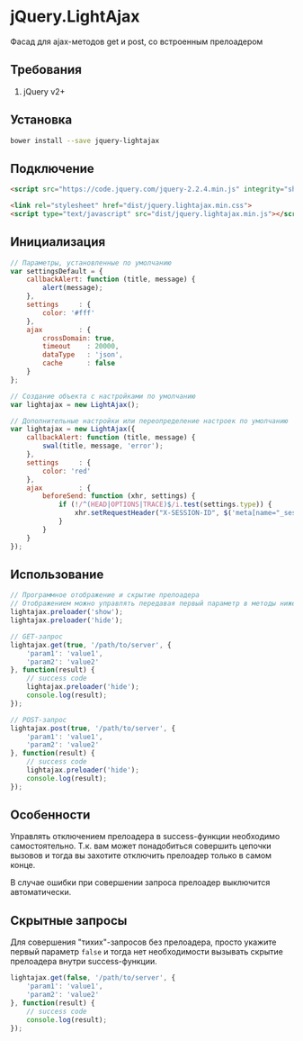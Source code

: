 # jQuery.LightAjax

Фасад для ajax-методов get и post, со встроенным прелоадером

## Требования
1. jQuery v2+

## Установка
```bash
bower install --save jquery-lightajax
```

## Подключение
```html
<script src="https://code.jquery.com/jquery-2.2.4.min.js" integrity="sha256-BbhdlvQf/xTY9gja0Dq3HiwQF8LaCRTXxZKRutelT44=" crossorigin="anonymous"></script>

<link rel="stylesheet" href="dist/jquery.lightajax.min.css">
<script type="text/javascript" src="dist/jquery.lightajax.min.js"></script>
```

## Инициализация
```javascript
// Параметры, установленные по умолчанию
var settingsDefault = {
    callbackAlert: function (title, message) {
        alert(message);
    },
    settings     : {
        color: '#fff'
    },
    ajax         : {
        crossDomain: true,
        timeout    : 20000,
        dataType   : 'json',
        cache      : false
    }
};

// Создание объекта с настройками по умолчанию
var lightajax = new LightAjax();

// Дополнительные настройки или переопределение настроек по умолчанию
var lightajax = new LightAjax({
    callbackAlert: function (title, message) {
        swal(title, message, 'error');
    },
    settings     : {
        color: 'red'
    },
    ajax         : {
        beforeSend: function (xhr, settings) {
            if (!/^(HEAD|OPTIONS|TRACE)$/i.test(settings.type)) {
                xhr.setRequestHeader("X-SESSION-ID", $('meta[name="_session"]').attr('content'));
            }
        }
    }
});
```

## Использование
```javascript
// Программное отображение и скрытие прелоадера
// Отображением можно управлять передавая первый параметр в методы ниже)
lightajax.preloader('show');
lightajax.preloader('hide');

// GET-запрос
lightajax.get(true, '/path/to/server', {
    'param1': 'value1',
    'param2': 'value2'
}, function(result) {
    // success code
    lightajax.preloader('hide');
    console.log(result);
});

// POST-запрос
lightajax.post(true, '/path/to/server', {
    'param1': 'value1',
    'param2': 'value2'
}, function(result) {
    // success code
    lightajax.preloader('hide');
    console.log(result);
});
```

## Особенности
Управлять отключением прелоадера в success-функции необходимо самостоятельно. Т.к. вам может понадобиться совершить цепочки вызовов и тогда вы захотите отключить прелоадер только в самом конце.

В случае ошибки при совершении запроса прелоадер выключится автоматически.

## Скрытные запросы
Для совершения "тихих"-запросов без прелоадера, просто укажите первый параметр `false` и тогда нет необходимости вызывать скрытие прелоадера внутри success-функции.
```javascript
lightajax.get(false, '/path/to/server', {
    'param1': 'value1',
    'param2': 'value2'
}, function(result) {
    // success code
    console.log(result);
});
```